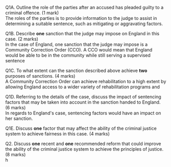 Q1A. Outline the role of the parties after an accused has pleaded guilty to a criminal offence. (1 mark)  
The roles of the parties is to provide information to the judge to assist in determining a suitable sentence, such as mitigating or aggravating factors.  

Q1B. Describe **one** sanction that the judge may impose on England in this case. (2 marks)  
In the case of England, one sanction that the judge may impose is a Community Correction Order (CCO). A CCO would mean that England would be able to be in the community while still serving a supervised sentence 

Q1C. To what extent can the sanction described above achieve **two** purposes of sanctions. (4 marks)    
A Community Correction Order can achieve rehabilitation to a high extent by allowing England access to a wider variety of rehabilitation programs and 

Q1D. Referring to the details of the case, discuss the impact of sentencing factors that may be taken into account in the sanction handed to England. (6 marks)  
In regards to England's case, sentencing factors would have an impact on her sanction.  

Q1E. Discuss **one** factor that may affect the ability of the criminal justice system to achieve fairness in this case. (4 marks)  
 

Q2. Discuss **one** recent and **one** recommended reform that could improve the ability of the criminal justice system to achieve the principles of justice. (8 marks)  
h  